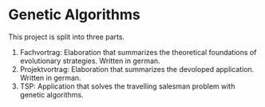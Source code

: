 # Genetic Algorithms
This project is split into three parts.
1. Fachvortrag: Elaboration that summarizes the theoretical foundations of evolutionary strategies. Written in german.
2. Projektvortrag: Elaboration that summarizes the devoloped application. Written in german.
3. TSP: Application that solves the travelling salesman problem with genetic algorithms.

